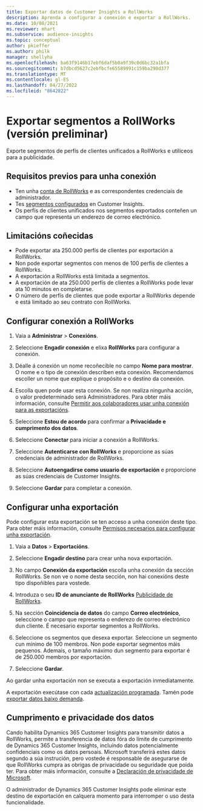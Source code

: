 ```yaml
---
title: Exportar datos de Customer Insights a RollWorks
description: Aprenda a configurar a conexión e exportar a RollWorks.
ms.date: 10/08/2021
ms.reviewer: mhart
ms.subservice: audience-insights
ms.topic: conceptual
author: pkieffer
ms.author: philk
manager: shellyha
ms.openlocfilehash: ba63f9146b17ebf6daf5b0a9f39c0d6bc32a1bfa
ms.sourcegitcommit: b7dbcd5627c2ebfbcfe65589991c159ba290d377
ms.translationtype: MT
ms.contentlocale: gl-ES
ms.lasthandoff: 04/27/2022
ms.locfileid: "8642822"
---
```

# <a name="export-segments-to-rollworks-preview"></a>Exportar segmentos a RollWorks (versión preliminar)

Exporte segmentos de perfís de clientes unificados a RollWorks e utilíceos para a publicidade. 

## <a name="prerequisites-for-a-connection"></a>Requisitos previos para unha conexión

-   Ten unha [conta de RollWorks](https://www.rollworks.com/) e as correspondentes credenciais de administrador.
-   Tes [segmentos configurados](segments.md) en Customer Insights.
-   Os perfís de clientes unificados nos segmentos exportados conteñen un campo que representa un enderezo de correo electrónico.

## <a name="known-limitations"></a>Limitacións coñecidas

- Pode exportar ata 250.000 perfís de clientes por exportación a RollWorks.
- Non pode exportar segmentos con menos de 100 perfís de clientes a RollWorks. 
- A exportación a RollWorks está limitada a segmentos.
- A exportación de ata 250.000 perfís de clientes a RollWorks pode levar ata 10 minutos en completarse. 
- O número de perfís de clientes que pode exportar a RollWorks depende e está limitado ao seu contrato con RollWorks.

## <a name="set-up-connection-to-rollworks"></a>Configurar conexión a RollWorks

1. Vaia a **Administrar** > **Conexións**.

1. Seleccione **Engadir conexión** e elixa **RollWorks** para configurar a conexión.

1. Déalle á conexión un nome recoñecible no campo **Nome para mostrar**. O nome e o tipo de conexión describen esta conexión. Recomendamos escoller un nome que explique o propósito e o destino da conexión.

1. Escolla quen pode usar esta conexión. Se non realiza ningunha acción, o valor predeterminado será Administradores. Para obter máis información, consulte [Permitir aos colaboradores usar unha conexión para as exportacións](connections.md#allow-contributors-to-use-a-connection-for-exports).

1. Seleccione **Estou de acordo** para confirmar a **Privacidade e cumprimento dos datos**.

1. Seleccione **Conectar** para iniciar a conexión a RollWorks.

1. Seleccione **Autenticarse con RollWorks** e proporcione as súas credenciais de administrador de RollWorks.

1. Seleccione **Autoengadirse como usuario de exportación** e proporcione as súas credenciais de Customer Insights.

1. Seleccione **Gardar** para completar a conexión.

## <a name="configure-an-export"></a>Configurar unha exportación

Pode configurar esta exportación se ten acceso a unha conexión deste tipo. Para obter máis información, consulte [Permisos necesarios para configurar unha exportación](export-destinations.md#set-up-a-new-export).

1. Vaia a **Datos** > **Exportacións**.

1. Seleccione **Engadir destino** para crear unha nova exportación.

1. No campo **Conexión da exportación** escolla unha conexión da sección RollWorks. Se non ve o nome desta sección, non hai conexións deste tipo dispoñibles para vostede.

1. Introduza o seu **ID de anunciante de RollWorks** [Publicidade de RollWorks](https://help.adroll.com/hc/articles/212011838-Advertiser-Profiles).

1. Na sección **Coincidencia de datos** do campo **Correo electrónico**, seleccione o campo que representa o enderezo de correo electrónico dun cliente. É necesario exportar segmentos a RollWorks.

1. Seleccione os segmentos que desexa exportar. Seleccione un segmento cun mínimo de 100 membros. Non pode exportar segmentos máis pequenos. Ademais, o tamaño máximo dun segmento para exportar é de 250.000 membros por exportación. 

1. Seleccione **Gardar**.

Ao gardar unha exportación non se executa a exportación inmediatamente.

A exportación execútase con cada [actualización programada](system.md#schedule-tab). Tamén pode [exportar datos baixo demanda](export-destinations.md#run-exports-on-demand). 


## <a name="data-privacy-and-compliance"></a>Cumprimento e privacidade dos datos

Cando habilita Dynamics 365 Customer Insights para transmitir datos a RollWorks, permite a transferencia de datos fóra do límite de cumprimento de Dynamics 365 Customer Insights, incluíndo datos potencialmente confidenciais como os datos persoais. Microsoft transferirá estes datos segundo a súa instrución, pero vostede é responsable de asegurarse de que RollWorks cumpra as obrigas de privacidade ou seguridade que poida ter. Para obter máis información, consulte a [Declaración de privacidade de Microsoft](https://go.microsoft.com/fwlink/?linkid=396732).

O administrador de Dynamics 365 Customer Insights pode eliminar este destino de exportación en calquera momento para interromper o uso desta funcionalidade.
